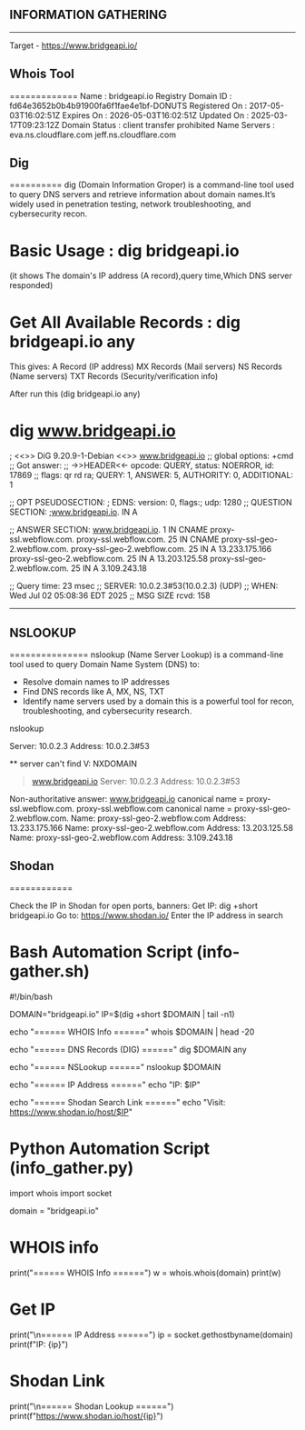 ## INFORMATION GATHERING ##
---------------------------
Target -  https://www.bridgeapi.io/

## Whois Tool
=============
Name : bridgeapi.io
Registry Domain ID : fd64e3652b0b4b91900fa6f1fae4e1bf-DONUTS
Registered On : 2017-05-03T16:02:51Z
Expires On : 2026-05-03T16:02:51Z
Updated On : 2025-03-17T09:23:12Z
Domain Status : client transfer prohibited
Name Servers : eva.ns.cloudflare.com
               jeff.ns.cloudflare.com

## Dig ##
==========
dig (Domain Information Groper) is a command-line tool used to query DNS servers and retrieve information about domain names.It’s widely used in penetration testing, network troubleshooting, and cybersecurity recon.

# Basic Usage : dig bridgeapi.io 
(it shows The domain's IP address (A record),query time,Which DNS server responded)

# Get All Available Records : dig bridgeapi.io any
This gives:
A Record (IP address)
MX Records (Mail servers)
NS Records (Name servers)
TXT Records (Security/verification info)

After run this (dig bridgeapi.io any)
#  dig www.bridgeapi.io  
; <<>> DiG 9.20.9-1-Debian <<>> www.bridgeapi.io
;; global options: +cmd
;; Got answer:
;; ->>HEADER<<- opcode: QUERY, status: NOERROR, id: 17869
;; flags: qr rd ra; QUERY: 1, ANSWER: 5, AUTHORITY: 0, ADDITIONAL: 1

;; OPT PSEUDOSECTION:
; EDNS: version: 0, flags:; udp: 1280
;; QUESTION SECTION:
;www.bridgeapi.io.              IN      A

;; ANSWER SECTION:
www.bridgeapi.io.       1       IN      CNAME   proxy-ssl.webflow.com.
proxy-ssl.webflow.com.  25      IN      CNAME   proxy-ssl-geo-2.webflow.com.
proxy-ssl-geo-2.webflow.com. 25 IN      A       13.233.175.166
proxy-ssl-geo-2.webflow.com. 25 IN      A       13.203.125.58
proxy-ssl-geo-2.webflow.com. 25 IN      A       3.109.243.18

;; Query time: 23 msec
;; SERVER: 10.0.2.3#53(10.0.2.3) (UDP)
;; WHEN: Wed Jul 02 05:08:36 EDT 2025
;; MSG SIZE  rcvd: 158

-------------------------------------------------------------------------------
## NSLOOKUP ##
===============
nslookup (Name Server Lookup) is a command-line tool used to query Domain Name System (DNS) to:
+ Resolve domain names to IP addresses
+ Find DNS records like A, MX, NS, TXT
+ Identify name servers used by a domain
this is a  powerful tool for recon, troubleshooting, and cybersecurity research.

 nslookup 
>
Server:         10.0.2.3
Address:        10.0.2.3#53

** server can't find V: NXDOMAIN
> www.bridgeapi.io
Server:         10.0.2.3
Address:        10.0.2.3#53

Non-authoritative answer:
www.bridgeapi.io        canonical name = proxy-ssl.webflow.com.
proxy-ssl.webflow.com   canonical name = proxy-ssl-geo-2.webflow.com.
Name:   proxy-ssl-geo-2.webflow.com
Address: 13.233.175.166
Name:   proxy-ssl-geo-2.webflow.com
Address: 13.203.125.58
Name:   proxy-ssl-geo-2.webflow.com
Address: 3.109.243.18

## Shodan ##
============

Check the IP in Shodan for open ports, banners:
Get IP:
dig +short bridgeapi.io
Go to: https://www.shodan.io/
Enter the IP address in search

#  Bash Automation Script (info-gather.sh) 
#!/bin/bash

DOMAIN="bridgeapi.io"
IP=$(dig +short $DOMAIN | tail -n1)

echo "====== WHOIS Info ======"
whois $DOMAIN | head -20

echo "====== DNS Records (DIG) ======"
dig $DOMAIN any

echo "====== NSLookup ======"
nslookup $DOMAIN

echo "====== IP Address ======"
echo "IP: $IP"

echo "====== Shodan Search Link ======"
echo "Visit: https://www.shodan.io/host/$IP"

# Python Automation Script (info_gather.py) #

import whois
import socket

domain = "bridgeapi.io"

# WHOIS info
print("====== WHOIS Info ======")
w = whois.whois(domain)
print(w)

# Get IP
print("\n====== IP Address ======")
ip = socket.gethostbyname(domain)
print(f"IP: {ip}")

# Shodan Link
print("\n====== Shodan Lookup ======")
print(f"https://www.shodan.io/host/{ip}")


